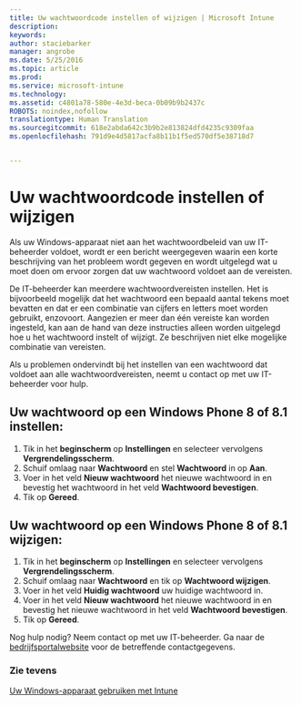 ```yaml
---
title: Uw wachtwoordcode instellen of wijzigen | Microsoft Intune
description: 
keywords: 
author: staciebarker
manager: angrobe
ms.date: 5/25/2016
ms.topic: article
ms.prod: 
ms.service: microsoft-intune
ms.technology: 
ms.assetid: c4801a78-580e-4e3d-beca-0b09b9b2437c
ROBOTS: noindex,nofollow
translationtype: Human Translation
ms.sourcegitcommit: 618e2abda642c3b9b2e813824dfd4235c9309faa
ms.openlocfilehash: 791d9e4d5817acfa8b11b1f5ed570df5e38718d7


---
```


# Uw wachtwoordcode instellen of wijzigen

Als uw Windows-apparaat niet aan het wachtwoordbeleid van uw IT-beheerder voldoet, wordt er een bericht weergegeven waarin een korte beschrijving van het probleem wordt gegeven en wordt uitgelegd wat u moet doen om ervoor zorgen dat uw wachtwoord voldoet aan de vereisten.

De IT-beheerder kan meerdere wachtwoordvereisten instellen. Het is bijvoorbeeld mogelijk dat het wachtwoord een bepaald aantal tekens moet bevatten en dat er een combinatie van cijfers en letters moet worden gebruikt, enzovoort. Aangezien er meer dan één vereiste kan worden ingesteld, kan aan de hand van deze instructies alleen worden uitgelegd hoe u het wachtwoord instelt of wijzigt. Ze beschrijven niet elke mogelijke combinatie van vereisten.

Als u problemen ondervindt bij het instellen van een wachtwoord dat voldoet aan alle wachtwoordvereisten, neemt u contact op met uw IT-beheerder voor hulp.

## Uw wachtwoord op een Windows Phone 8 of 8.1 instellen:

1. Tik in het **beginscherm** op **Instellingen** en selecteer vervolgens **Vergrendelingsscherm**.
2. Schuif omlaag naar **Wachtwoord** en stel **Wachtwoord** in op **Aan**.
3. Voer in het veld **Nieuw wachtwoord** het nieuwe wachtwoord in en bevestig het wachtwoord in het veld **Wachtwoord bevestigen**.
4. Tik op **Gereed**.

## Uw wachtwoord op een Windows Phone 8 of 8.1 wijzigen:

1. Tik in het **beginscherm** op **Instellingen** en selecteer vervolgens **Vergrendelingsscherm**.
2. Schuif omlaag naar **Wachtwoord** en tik op **Wachtwoord wijzigen**.
3. Voer in het veld **Huidig wachtwoord** uw huidige wachtwoord in.
4. Voer in het veld **Nieuw wachtwoord** het nieuwe wachtwoord in en bevestig het nieuwe wachtwoord in het veld **Wachtwoord bevestigen**.
4. Tik op **Gereed**.

Nog hulp nodig? Neem contact op met uw IT-beheerder. Ga naar de [bedrijfsportalwebsite](http://portal.manage.microsoft.com) voor de betreffende contactgegevens.

### Zie tevens
[Uw Windows-apparaat gebruiken met Intune](using-your-windows-device-with-intune.md)



<!--HONumber=Jul16_HO4-->


